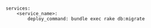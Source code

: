 <!-- layout:code post: building-your-service_deploy-command -->

```

services:
    <service_name>:
        deploy_command: bundle exec rake db:migrate

```
